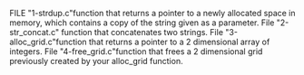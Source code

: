 FILE "1-strdup.c"function that returns a pointer to a newly allocated space in memory, which contains a copy of the string given as a parameter.
File "2-str_concat.c" function that concatenates two strings.
File "3-alloc_grid.c"function that returns a pointer to a 2 dimensional array of integers.
File "4-free_grid.c"function that frees a 2 dimensional grid previously created by your alloc_grid function.
